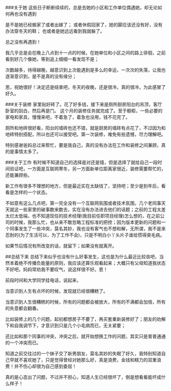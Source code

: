 ###关于她
这些日子断断续续的，总是去她的小区和工作单位偶遇她，却无论如何再也没有遇到

是不是她已经搬家了或者出嫁了；
或者休假回家了，她的脚应该还没有好，没有办法穿冬天的鞋；
也或者是她远远看到我就躲了。

总之没有再遇到！

我几乎总是会在晚上八点到十一点的时候，在她单位和小区之间的路上徘徊，之前看到好几个像她，等到追上细细一看发现不是；

次数越多，待得越晚，越意识到上次能遇到是多么的幸运，一次次的失落，让我也逐渐意识到，是不是真的没有缘分；

恩，祝她很好！决定还是结束吧，冬天的夜晚，还是很冷，真的很冷，为此感冒了好久。

###关于装修
家里贴好砖了。花了好多钱，接下来是厕所厨房阳台的吊顶，客厅卧室的刮白，然后再是门。 这个月的装修任务就完成了。至于橱柜，一些必要的家电和家具，慢慢来吧，不着急了，着急也没用，钱不花完了。

厕所和地砖很好看，阳台的墙砖也还不错，就是厨房的墙砖有点花了，不过因为和地砖特别搭配，所以也还可以接受吧。第一次装修，难免有些遗憾，尽力理解吧。

特别感谢爸妈总过来帮忙，要是我自己，真的没有办法在工作和装修之间兼顾，真的是事情太多了。


###关于工作
有时候不知道自己的选择是对还是错，但是选择了就给自己一段时间验证吧，一方面是互联网寒冬，另一方面新单位距离家很近，装修需要帮忙的，还能兼顾些。

新工作有很多不理想的地方，但是最近实在太缺钱了，坚持吧；至少是到年后，看看是怎样的一个状态。

不如意有这么几点吧，第一完全没有一个互联网氛围或者技术氛围，几个老同事天天就这一些家里的破事数来数去，实在没有办法进去他们的话题；之前的工程太差太烂太低端，也不知道现任的技术经理(我目前任职项目经理)怎么想的，在之前公司的时候，我那么忙，也从来不敢忽略工程标准的把控；因为版本更新的问题和一个同事发生了一些冲突，莫名其妙，我也没有客气也不想和解，无所谓，我不是来忍耐的(为了生活可以，为了工作不会)，只是不明白小丫头片子谁给惯得臭毛病。

如果节后情况有所改变的话，就留下；如果没有就离开。

##总结下来
总结下来似乎也没有什么好事发生，这也是为什么最近比较丧吧，当然本着绝不传播负能量的原则，我应该还算乐观看起来；大概只有父母知道我状态不好吧，妈妈常劝我不要叹气，说这样很不好。恩！

前段时间和大学同学挂电话，说起来，

当意识到人生有点坏的时候，发现就已经很糟糕了。

当意识到人生很糟糕的时候，所有的问题都会被放大，所有的不满都会加倍，所有的失意都会翻番。

比如装修上的几个问题，起初都想房子不要了，再买套重新装修好了；朋友的劝解下和自我调节下，才意识到只是几个小毛病而已，无关紧要；

还比如和那个同事的冲突，冲突之后，就开始想换工作的问题，其实只是普普通通的一个冲突而已。

知道之前交往过的一个妹子交了新男朋友，莫名其妙的失眠了好久，我特别知道自己早就不喜欢她了，只是觉得曾经对她那么好，真是浪费，金钱和精力的双重浪费！并不伤心却很为自己感到委屈！

真的是心态出了问题，不过并不担心，知道人生已经很坏了，倒是想看看能坏成什么样子！

